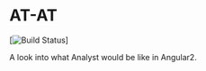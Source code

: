 # AT-AT

[![Build Status](https://travis-ci.org/N3phi1im/AT-AT.svg?branch=master)]

A look into what Analyst would be like in Angular2.
